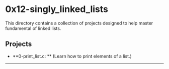 # 0x12-singly_linked_lists

This directory contains a collection of projects designed to help master fundamental of linked lists.

## Projects

* **0-print_list.c: ** (Learn how to print elements of a list.)
* **




